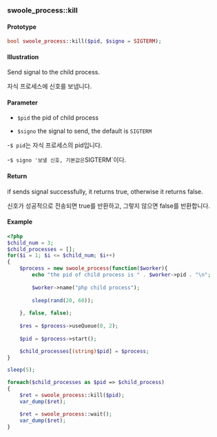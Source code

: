 ### swoole_process::kill

#### Prototype

```php
bool swoole_process::kill($pid, $signo = SIGTERM);
```

#### Illustration

Send signal to the child process.

자식 프로세스에 신호를 보냅니다.

#### Parameter

- `$pid` the pid of child process

- `$signo` the signal to send, the default is `SIGTERM`

-`$ pid`는 자식 프로세스의 pid입니다.

-`$ signo '보낼 신호, 기본값은`SIGTERM`이다.

#### Return

if sends signal successfully, it returns true, otherwise it returns false.

신호가 성공적으로 전송되면 true를 반환하고, 그렇지 않으면 false를 반환합니다.

#### Example
```php
<?php
$child_num = 3;
$child_processes = [];
for($i = 1; $i <= $child_num; $i++)
{
    $process = new swoole_process(function($worker){
        echo "the pid of child process is " . $worker->pid . "\n";
        
        $worker->name("php child process");
        
        sleep(rand(20, 60));
        
    }, false, false);
    
    $res = $process->useQueue(0, 2);
    
    $pid = $process->start();

    $child_processes[(string)$pid] = $process;
}

sleep(5);

foreach($child_processes as $pid => $child_process)
{
    $ret = swoole_process::kill($pid);
    var_dump($ret);

    $ret = swoole_process::wait();
    var_dump($ret);
}
```
